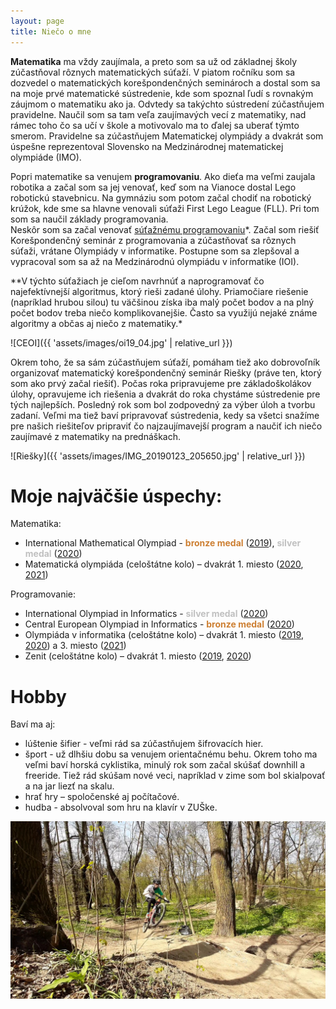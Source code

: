 ```yaml
---
layout: page
title: Niečo o mne
---
```

**Matematika** ma vždy zaujímala, a preto som sa už od základnej školy zúčastňoval rôznych matematických súťaží. V piatom ročníku som sa dozvedel o matematických korešpondenčných seminároch a dostal som sa na moje prvé matematické sústredenie, kde som spoznal ľudí s rovnakým záujmom o matematiku ako ja. Odvtedy sa takýchto sústredení zúčastňujem pravidelne. Naučil som sa tam veľa zaujímavých vecí z matematiky, nad rámec toho čo sa učí v škole a motivovalo ma to ďalej sa uberať týmto smerom. Pravidelne sa zúčastňujem Matematickej olympiády a dvakrát som úspešne reprezentoval Slovensko na Medzinárodnej matematickej olympiáde (IMO).

Popri matematike sa venujem **programovaniu**. Ako dieťa ma veľmi zaujala robotika a začal som sa jej venovať, keď som na Vianoce dostal Lego robotickú stavebnicu. Na gymnáziu som potom začal chodiť na robotický krúžok, kde sme sa hlavne venovali súťaži First Lego League (FLL). Pri tom som sa naučil základy programovania.  
Neskôr som sa začal venovať <u>súťažnému programovaniu</u>*. Začal som riešiť Korešpondenčný seminár z programovania a zúčastňovať sa rôznych súťaži, vrátane Olympiády v informatike. Postupne som sa zlepšoval a vypracoval som sa až na Medzinárodnú olympiádu v informatike (IOI).

<span class="note">**V týchto súťažiach je cieľom navrhnúť a naprogramovať čo najefektívnejší algoritmus, ktorý rieši zadané úlohy. Priamočiare riešenie (napríklad hrubou silou) tu väčšinou získa iba malý počet bodov a na plný počet bodov treba niečo komplikovanejšie. Často sa využijú nejaké známe algoritmy a občas aj niečo z matematiky.*</span>  

![CEOI]({{ 'assets/images/oi19_04.jpg' | relative_url }})

Okrem toho, že sa sám zúčastňujem súťaží, pomáham tiež ako dobrovoľník organizovať matematický korešpondenčný seminár Riešky (práve ten, ktorý som ako prvý začal riešiť). Počas roka pripravujeme pre základoškolákov úlohy, opravujeme ich riešenia a dvakrát do roka chystáme sústredenie pre tých najlepších. Posledný rok som bol zodpovedný za výber úloh a tvorbu zadaní. Veľmi ma tiež baví pripravovať sústredenia, kedy sa všetci snažíme pre našich riešiteľov pripraviť čo najzaujímavejší program a naučiť ich niečo zaujímavé z matematiky na prednáškach.

![Riešky]({{ 'assets/images/IMG_20190123_205650.jpg' | relative_url }})

# Moje najväčšie úspechy:
Matematika:
* International Mathematical Olympiad - <b style="color: #CD7F32">bronze medal</b> ([2019](http://imo-official.org/participant_r.aspx?id=29377)), <b style="color: silver">silver medal</b> ([2020](http://imo-official.org/participant_r.aspx?id=29377))
* Matematická olympiáda (celoštátne kolo) – dvakrát 1. miesto ([2020](https://skmo.sk/poradia.php?jazyk=sk&rocnik=69&sutaz=_celostatne_kolo), [2021](https://skmo.sk/poradia.php?jazyk=sk&rocnik=70&sutaz=_celostatne_kolo))

Programovanie:
* International Olympiad in Informatics - <b style="color: silver">silver medal</b> ([2020](https://stats.ioinformatics.org/people/7254))
* Central European Olympiad in Informatics - <b style="color: #CD7F32">bronze medal</b> ([2020](http://ceoi2020.inf.elte.hu/contest/results/))
* Olympiáda v informatika (celoštátne kolo) – dvakrát 1. miesto ([2019](http://oi.sk/archiv/2018/sl-2018-3-vys.pdf), [2020](http://oi.sk/archiv/2019/sl-2019-3-vys.pdf)) a 3. miesto ([2021](https://docs.google.com/spreadsheets/d/1ARTdG8cMTo3eITN5OHYKOkKKuq856wToehwJBfcnpEc/edit#gid=1569408365))
* Zenit (celoštátne kolo) – dvakrát 1. miesto ([2019](https://zenit.ksp.sk/results/zenit18ck/all/all/B), [2020](https://zenit.ksp.sk/results/zenit19ck/all/all/A))

# Hobby
Baví ma aj:
* lúštenie šifier - veľmi rád sa zúčastňujem šifrovacích hier.
* šport - už dlhšiu dobu sa venujem orientačnému behu. Okrem toho ma veľmi baví horská cyklistika, minulý rok som začal skúšať downhill a freeride. Tiež rád skúšam nové veci, napríklad v zime som bol skialpovať a na jar liezť na skalu.  
* hrať hry – spoločenské aj počítačové.
* hudba - absolvoval som hru na klavír v ZUŠke.

![Bicykel](/assets/images/VideoCapture_20210412-191858.jpg)
